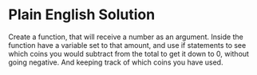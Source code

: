# Plain English Solution
Create a function, that will receive a number as an argument. Inside the function have a variable set to that amount, and use if statements to see which coins you would subtract from the total to get it down to 0, without going negative. And keeping track of which coins you have used.